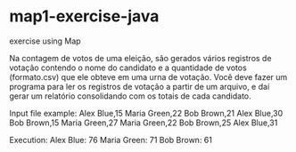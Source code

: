 # map1-exercise-java
exercise using Map

Na contagem de votos de uma eleição, são gerados vários registros de votação contendo o nome do candidato e a quantidade de votos (formato.csv) que ele obteve em uma urna de votação. Você deve fazer um programa para ler os registros de votação a partir de um arquivo, e daí gerar um relatório consolidando com os totais de cada candidato.

Input file example:
Alex Blue,15
Maria Green,22
Bob Brown,21
Alex Blue,30
Bob Brown,15
Maria Green,27
Maria Green,22
Bob Brown,25
Alex Blue,31

Execution:
Alex Blue: 76
Maria Green: 71
Bob Brown: 61
